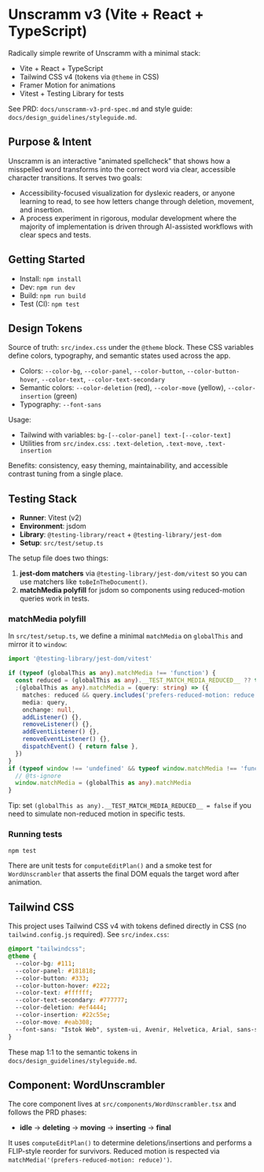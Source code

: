 # Unscramm v3 (Vite + React + TypeScript)

Radically simple rewrite of Unscramm with a minimal stack:

- Vite + React + TypeScript
- Tailwind CSS v4 (tokens via `@theme` in CSS)
- Framer Motion for animations
- Vitest + Testing Library for tests

See PRD: `docs/unscramm-v3-prd-spec.md` and style guide: `docs/design_guidelines/styleguide.md`.

## Purpose & Intent

Unscramm is an interactive "animated spellcheck" that shows how a misspelled word transforms into the correct word via clear, accessible character transitions. It serves two goals:

- Accessibility-focused visualization for dyslexic readers, or anyone learning to read, to see how letters change through deletion, movement, and insertion.
- A process experiment in rigorous, modular development where the majority of implementation is driven through AI-assisted workflows with clear specs and tests.

## Getting Started

- Install: `npm install`
- Dev: `npm run dev`
- Build: `npm run build`
- Test (CI): `npm test`

## Design Tokens

Source of truth: `src/index.css` under the `@theme` block. These CSS variables define colors, typography, and semantic states used across the app.

- Colors: `--color-bg`, `--color-panel`, `--color-button`, `--color-button-hover`, `--color-text`, `--color-text-secondary`
- Semantic colors: `--color-deletion` (red), `--color-move` (yellow), `--color-insertion` (green)
- Typography: `--font-sans`

Usage:

- Tailwind with variables: `bg-[--color-panel] text-[--color-text]`
- Utilities from `src/index.css`: `.text-deletion`, `.text-move`, `.text-insertion`

Benefits: consistency, easy theming, maintainability, and accessible contrast tuning from a single place.

## Testing Stack

- __Runner__: Vitest (v2)
- __Environment__: jsdom
- __Library__: `@testing-library/react` + `@testing-library/jest-dom`
- __Setup__: `src/test/setup.ts`

The setup file does two things:

1. __jest-dom matchers__ via `@testing-library/jest-dom/vitest` so you can use matchers like `toBeInTheDocument()`.
2. __matchMedia polyfill__ for jsdom so components using reduced-motion queries work in tests.

### matchMedia polyfill
In `src/test/setup.ts`, we define a minimal `matchMedia` on `globalThis` and mirror it to `window`:

```ts
import '@testing-library/jest-dom/vitest'

if (typeof (globalThis as any).matchMedia !== 'function') {
  const reduced = (globalThis as any).__TEST_MATCH_MEDIA_REDUCED__ ?? true
  ;(globalThis as any).matchMedia = (query: string) => ({
    matches: reduced && query.includes('prefers-reduced-motion: reduce'),
    media: query,
    onchange: null,
    addListener() {},
    removeListener() {},
    addEventListener() {},
    removeEventListener() {},
    dispatchEvent() { return false },
  })
}
if (typeof window !== 'undefined' && typeof window.matchMedia !== 'function') {
  // @ts-ignore
  window.matchMedia = (globalThis as any).matchMedia
}
```

Tip: set `(globalThis as any).__TEST_MATCH_MEDIA_REDUCED__ = false` if you need to simulate non-reduced motion in specific tests.

### Running tests

```bash
npm test
```

There are unit tests for `computeEditPlan()` and a smoke test for `WordUnscrambler` that asserts the final DOM equals the target word after animation.

## Tailwind CSS

This project uses Tailwind CSS v4 with tokens defined directly in CSS (no `tailwind.config.js` required). See `src/index.css`:

```css
@import "tailwindcss";
@theme {
  --color-bg: #111;
  --color-panel: #181818;
  --color-button: #333;
  --color-button-hover: #222;
  --color-text: #ffffff;
  --color-text-secondary: #777777;
  --color-deletion: #ef4444;
  --color-insertion: #22c55e;
  --color-move: #eab308;
  --font-sans: "Istok Web", system-ui, Avenir, Helvetica, Arial, sans-serif;
}
```

These map 1:1 to the semantic tokens in `docs/design_guidelines/styleguide.md`.

## Component: WordUnscrambler

The core component lives at `src/components/WordUnscrambler.tsx` and follows the PRD phases:

- __idle__ → __deleting__ → __moving__ → __inserting__ → __final__

It uses `computeEditPlan()` to determine deletions/insertions and performs a FLIP-style reorder for survivors. Reduced motion is respected via `matchMedia('(prefers-reduced-motion: reduce)')`.

